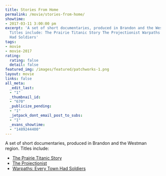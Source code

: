 ```yaml
---
title: Stories From Home
permalink: /movie/stories-from-home/
showtime:
- 2017-03-11 3:00:00 pm
excerpt: 'A set of short documentaries, produced in Brandon and the Westman region.
  Titles include: The Prairie Titanic Story The Projectionist Warpaths: Every Town
  Had Soldiers'
tags:
- movie
- movie-2017
rating:
  rating: false
  detail: false
featured_img: /images/featured/patchworks-1.png
layout: movie
links: false
all_meta:
  _edit_last:
  - "1"
  _thumbnail_id:
  - "670"
  _publicize_pending:
  - "1"
  _jetpack_dont_email_post_to_subs:
  - "1"
  _evans_showtime:
  - "1489244400"
---
```


A set of short documentaries, produced in Brandon and the Westman region. Titles include:

- [The Prairie Titanic Story](http://www.thepatchworksproject.ca/project/the-prairie-titanic-story/)
- [The Projectionist](http://www.thepatchworksproject.ca/project/the-projectionist/)
- [Warpaths: Every Town Had Soldiers](https://evanstheatre.ca/movie/warpaths/)